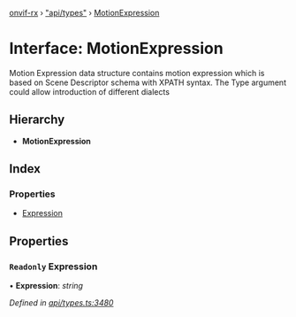 [onvif-rx](../README.md) › ["api/types"](../modules/_api_types_.md) › [MotionExpression](_api_types_.motionexpression.md)

# Interface: MotionExpression

Motion Expression data structure contains motion expression which is based on Scene Descriptor schema with XPATH syntax. The Type argument could allow introduction of different dialects

## Hierarchy

* **MotionExpression**

## Index

### Properties

* [Expression](_api_types_.motionexpression.md#readonly-expression)

## Properties

### `Readonly` Expression

• **Expression**: *string*

*Defined in [api/types.ts:3480](https://github.com/patrickmichalina/onvif-rx/blob/3e9b152/src/api/types.ts#L3480)*
